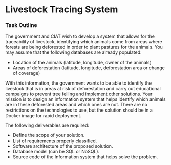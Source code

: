 # Livestock Tracing System

### Task Outline
The government and CIAT wish to develop a system that allows for the traceability of livestock, identifying which animals come from areas where forests are being deforested in order to plant pastures for the animals. You may assume that the following databases are already populated:
 
- Location of the animals (latitude, longitude, owner of the animals)
- Areas of deforestation (latitude, longitude, deforestation area or change of coverage)
 
With this information, the government wants to be able to identify the livestock that is in areas at risk of deforestation and carry out educational campaigns to prevent tree felling and implement other solutions. Your mission is to design an information system that helps identify which animals are in these deforested areas and which ones are not. There are no restrictions on the technologies to use, but the solution should be in a Docker image for rapid deployment.
 
The following deliverables are required:
- Define the scope of your solution.
- List of requirements properly classified.
- Software architecture of the proposed solution.
- Database model (can be SQL or NoSQL).
- Source code of the Information system that helps solve the problem.

